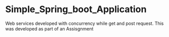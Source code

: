 # Simple_Spring_boot_Application
Web services developed with concurrency while get and post request. This was developed as part of an Assisgnment

